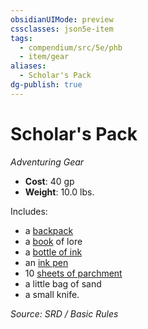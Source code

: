 ```yaml
---
obsidianUIMode: preview
cssclasses: json5e-item
tags:
  - compendium/src/5e/phb
  - item/gear
aliases:
  - Scholar's Pack
dg-publish: true
---
```

# Scholar's Pack
*Adventuring Gear*  

- **Cost**: 40 gp
- **Weight**: 10.0 lbs.

Includes:

- a [backpack](compendium/items/backpack.md)  
- a [book](compendium/items/book.md) of lore  
- a [bottle of ink](compendium/items/ink-1-ounce-bottle.md)  
- an [ink pen](compendium/items/ink-pen.md)  
- 10 [sheets of parchment](compendium/items/parchment-one-sheet.md)  
- a little bag of sand  
- a small knife.  

*Source: SRD / Basic Rules*